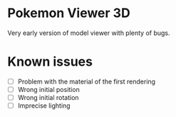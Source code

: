 # Pokemon Viewer 3D

Very early version of model viewer with plenty of bugs.

# Known issues

- [ ] Problem with the material of the first rendering
- [ ] Wrong initial position
- [ ] Wrong initial rotation
- [ ] Imprecise lighting

